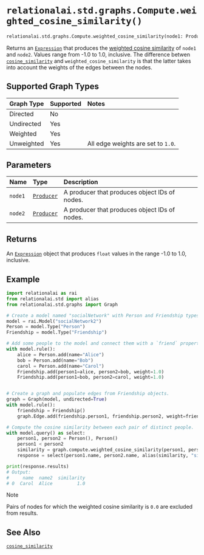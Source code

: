 # `relationalai.std.graphs.Compute.weighted_cosine_similarity()`

```python
relationalai.std.graphs.Compute.weighted_cosine_similarity(node1: Producer, node2: Producer) -> Expression
```

Returns an [`Expression`](../../../Expression.md) that produces the
[weighted cosine similarity](https://en.wikipedia.org/wiki/Cosine_similarity) of `node1` and `node2`.
Values range from -1.0 to 1.0, inclusive.
The difference betwen [`cosine_similarity`](./cosine_similarity.md) and `weighted_cosine_similarity`
is that the latter takes into account the weights of the edges between the nodes.

## Supported Graph Types

| Graph Type | Supported | Notes |
| :--- | :--- | :------ |
| Directed | No |   |
| Undirected | Yes |   |
| Weighted | Yes |   |
| Unweighted | Yes | All edge weights are set to `1.0`.  |

## Parameters

| Name | Type | Description |
| :--- | :--- | :------ |
| `node1` | [`Producer`](../../../Producer/README.md) | A producer that produces object IDs of nodes. |
| `node2` | [`Producer`](../../../Producer/README.md) | A producer that produces object IDs of nodes. |

## Returns

An [`Expression`](../../../Expression.md) object that produces `float` values in the range -1.0 to 1.0, inclusive.

## Example

```python
import relationalai as rai
from relationalai.std import alias
from relationalai.std.graphs import Graph

# Create a model named "socialNetwork" with Person and Friendship types.
model = rai.Model("socialNetwork2")
Person = model.Type("Person")
Friendship = model.Type("Friendship")

# Add some people to the model and connect them with a `friend` property.
with model.rule():
    alice = Person.add(name="Alice")
    bob = Person.add(name="Bob")
    carol = Person.add(name="Carol")
    Friendship.add(person1=alice, person2=bob, weight=1.0)
    Friendship.add(person1=bob, person2=carol, weight=1.0)


# Create a graph and populate edges from Friendship objects.
graph = Graph(model, undirected=True)
with model.rule():
    friendship = Friendship()
    graph.Edge.add(friendship.person1, friendship.person2, weight=friendship.weight)

# Compute the cosine similarity between each pair of distinct people.
with model.query() as select:
    person1, person2 = Person(), Person()
    person1 < person2
    similarity = graph.compute.weighted_cosine_similarity(person1, person2)
    response = select(person1.name, person2.name, alias(similarity, "similarity"))

print(response.results)
# Output:
#     name  name2  similarity
# 0  Carol  Alice         1.0
```

> [!NOTE]
> Pairs of nodes for which the weighted cosine similarity is `0.0` are excluded from results.

## See Also

[`cosine_similarity`](./cosine_similarity.md)
